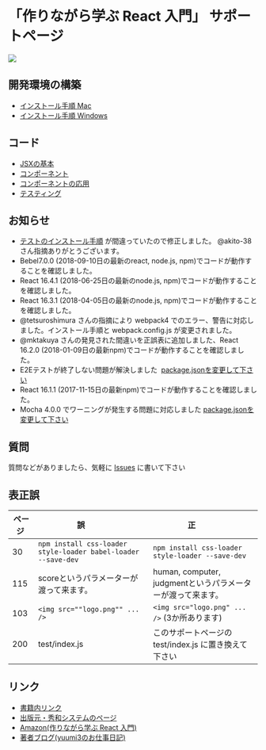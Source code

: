 # 「作りながら学ぶ React 入門」 サポートページ

![](http://www.shuwasystem.co.jp/products/7980img/5075/a.jpg)

## 開発環境の構築

* [インストール手順 Mac](docs/install_mac.md)
* [インストール手順 Windows](docs/install_win.md)

## コード

* [JSXの基本](sources/jsx.md)
* [コンポーネント](sources/component.md)
* [コンポーネントの応用](sources/application.md)
* [テスティング](sources/test.md)

## お知らせ

* [テストのインストール手順](https://github.com/yuumi3/react_book/blob/master/sources/test.md) が間違っていたので修正しました。 @akito-38 さん指摘ありがとうございます。
* Bebel7.0.0 (2018-09-10日の最新のreact, node.js, npm)でコードが動作することを確認しました。
* React 16.4.1 (2018-06-25日の最新のnode.js, npm)でコードが動作することを確認しました。
* React 16.3.1 (2018-04-05日の最新のnode.js, npm)でコードが動作することを確認しました。
* @tetsuroshimura さんの指摘により webpack4 でのエラー、警告に対応しました。インストール手順と webpack.config.js が変更されました。
* @mktakuya さんの発見された間違いを正誤表に追加しました、React 16.2.0 (2018-01-09日の最新npm)でコードが動作することを確認しました。
* E2Eテストが終了しない問題が解決しました  [package.jsonを変更して下さい](https://github.com/yuumi3/react_book/commit/9a8a52eeaadf2fb0638994d086f4e88c6ed4c769)
* React 16.1.1 (2017-11-15日の最新npm)でコードが動作することを確認しました。
* Mocha 4.0.0 でワーニングが発生する問題に対応しました [package.jsonを変更して下さい](https://github.com/yuumi3/react_book/commit/de08b474d6b36f4b5ea0efb5c51d7371fe6ea004#diff-78e5c674b259d266893065c89276971e)


## 質問


質問などがありましたら、気軽に [Issues](https://github.com/yuumi3/react_book/issues) に書いて下さい


## 表正誤

| ページ | 誤            | 正            |
| ----- |-------------|------------|
| 30  | `npm install css-loader style-loader babel-loader --save-dev` | `npm install css-loader style-loader --save-dev` |
| 115 | scoreというパラメーターが渡って来ます。| human, computer, judgmentというパラメーターが渡って来ます。 |
| 103 | `<img src=""logo.png"" ... />` | `<img src="logo.png" ... />`   (3か所あります) |
| 200 | test/index.js | このサポートページの test/index.js に置き換えて下さい |


## リンク

* [書籍内リンク](sources/links.md)
* [出版元・秀和システムのページ](http://www.shuwasystem.co.jp/products/7980html/5075.html)
* [Amazon(作りながら学ぶ React 入門)](https://www.amazon.co.jp/dp/479805075X)
* [著者ブログ(yuumi3のお仕事日記)](http://yuumi3.hatenablog.com/entry/2017/09/15/223623)
